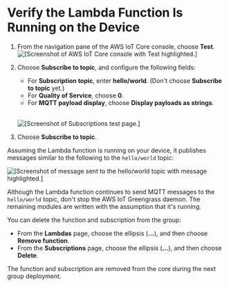 # Verify the Lambda Function Is Running on the Device<a name="lambda-check"></a>

1. From the navigation pane of the AWS IoT Core console, choose **Test**\.  
![\[Screenshot of AWS IoT Core console with Test highlighted.\]](http://docs.aws.amazon.com/greengrass/latest/developerguide/images/console-test.png)

1. Choose **Subscribe to topic**, and configure the following fields:
   + For **Subscription topic**, enter **hello/world**\. \(Don't choose **Subscribe to topic** yet\.\)
   + For **Quality of Service**, choose **0**\.
   + For **MQTT payload display**, choose **Display payloads as strings**\.

      
![\[Screenshot of Subscriptions test page.\]](http://docs.aws.amazon.com/greengrass/latest/developerguide/images/gg-get-started-044.png)

1. Choose **Subscribe to topic**\.

Assuming the Lambda function is running on your device, it publishes messages similar to the following to the `hello/world` topic:

![\[Screenshot of message sent to the hello/world topic with message highlighted.\]](http://docs.aws.amazon.com/greengrass/latest/developerguide/images/gg-get-started-045.png)

Although the Lambda function continues to send MQTT messages to the `hello/world` topic, don't stop the AWS IoT Greengrass daemon\. The remaining modules are written with the assumption that it's running\.

You can delete the function and subscription from the group:
+ From the **Lambdas** page, choose the ellipsis \(**…**\), and then choose **Remove function**\.
+ From the **Subscriptions** page, choose the ellipsis \(**…**\), and then choose **Delete**\.

The function and subscription are removed from the core during the next group deployment\.
